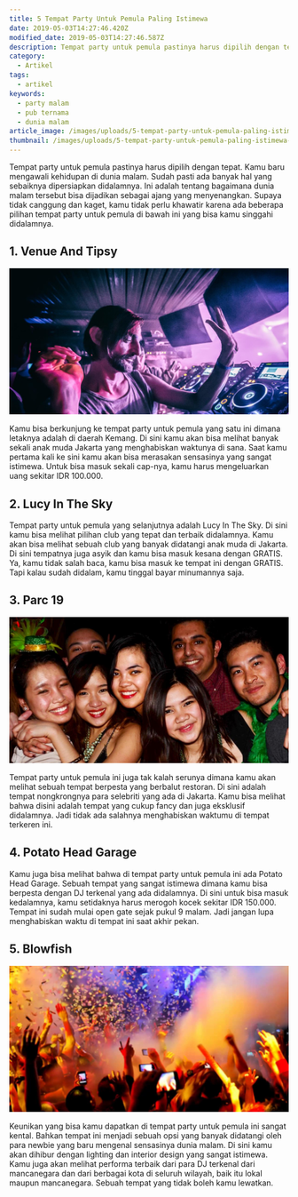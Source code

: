 ```yaml
---
title: 5 Tempat Party Untuk Pemula Paling Istimewa
date: 2019-05-03T14:27:46.420Z
modified_date: 2019-05-03T14:27:46.587Z
description: Tempat party untuk pemula pastinya harus dipilih dengan tepat. Kamu baru mengawali kehidupan di dunia malam. 
category:
  - Artikel
tags:
  - artikel
keywords:
  - party malam
  - pub ternama
  - dunia malam
article_image: /images/uploads/5-tempat-party-untuk-pemula-paling-istimewa-2-real.jpg
thumbnail: /images/uploads/5-tempat-party-untuk-pemula-paling-istimewa-2-thumb.jpg
---
```

Tempat party untuk pemula pastinya harus dipilih dengan tepat. Kamu baru mengawali kehidupan di dunia malam. Sudah pasti ada banyak hal yang sebaiknya dipersiapkan didalamnya. Ini adalah tentang bagaimana dunia malam tersebut bisa dijadikan sebagai ajang yang menyenangkan. Supaya tidak canggung dan kaget, kamu tidak perlu khawatir karena ada beberapa pilihan tempat party untuk pemula di bawah ini yang bisa kamu singgahi didalamnya.



## 1. Venue And Tipsy

![5 Tempat Party Untuk Pemula Paling Istimewa](/images/uploads/5-tempat-party-untuk-pemula-paling-istimewa-3-real.jpg)

 Kamu bisa berkunjung ke tempat party untuk pemula yang satu ini dimana letaknya adalah di daerah Kemang. Di sini kamu akan bisa melihat banyak sekali anak muda Jakarta yang menghabiskan waktunya di sana. Saat kamu pertama kali ke sini kamu akan bisa merasakan sensasinya yang sangat istimewa. Untuk bisa masuk sekali cap-nya, kamu harus mengeluarkan uang sekitar IDR 100.000.



## 2. Lucy In The Sky

Tempat party untuk pemula yang selanjutnya adalah Lucy In The Sky. Di sini kamu bisa melihat pilihan club yang tepat dan terbaik didalamnya. Kamu akan bisa melihat sebuah club yang banyak didatangi anak muda di Jakarta. Di sini tempatnya juga asyik dan kamu bisa masuk kesana dengan GRATIS. Ya, kamu tidak salah baca, kamu bisa masuk ke tempat ini dengan GRATIS. Tapi kalau sudah didalam, kamu tinggal bayar minumannya saja.



## 3.  Parc 19

![5 Tempat Party Untuk Pemula Paling Istimewa](/images/uploads/5-tempat-party-untuk-pemula-paling-istimewa-2-real.jpg)

Tempat party untuk pemula ini juga tak kalah serunya dimana kamu akan melihat sebuah tempat berpesta yang berbalut restoran. Di sini adalah tempat nongkrongnya para selebriti yang ada di Jakarta. Kamu bisa melihat bahwa disini adalah tempat yang cukup fancy dan juga eksklusif didalamnya. Jadi tidak ada salahnya menghabiskan waktumu di tempat terkeren ini.



## 4. Potato Head Garage

Kamu juga bisa melihat bahwa di tempat party untuk pemula ini ada Potato Head Garage. Sebuah tempat yang sangat istimewa dimana kamu bisa berpesta dengan DJ terkenal yang ada didalamnya. Di sini untuk bisa masuk kedalamnya, kamu setidaknya harus merogoh kocek sekitar IDR 150.000. Tempat ini sudah mulai open gate sejak pukul 9 malam. Jadi jangan lupa menghabiskan waktu di tempat ini saat akhir pekan.



## 5. Blowfish

![5 Tempat Party Untuk Pemula Paling Istimewa](/images/uploads/5-tempat-party-untuk-pemula-paling-istimewa-1-real.jpg)

Keunikan yang bisa kamu dapatkan di tempat party untuk pemula ini sangat kental. Bahkan tempat ini menjadi sebuah opsi yang banyak didatangi oleh para newbie yang baru mengenal sensasinya dunia malam. Di sini kamu akan dihibur dengan lighting dan interior design yang sangat istimewa. Kamu juga akan melihat performa terbaik dari para DJ terkenal dari mancanegara dan dari berbagai kota di seluruh wilayah, baik itu lokal maupun mancanegara. Sebuah tempat yang tidak boleh kamu lewatkan.
